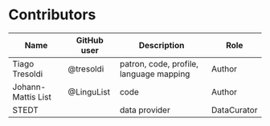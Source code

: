 # Contributors

Name               | GitHub user | Description | Role
---                | ---         | --- | --- 
Tiago Tresoldi     | @tresoldi   | patron, code, profile, language mapping | Author
Johann-Mattis List | @LinguList  | code | Author
STEDT | | data provider | DataCurator

